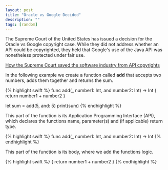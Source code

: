 ```yaml
---
layout: post
title: "Oracle vs Google Decided"
description: ""
tags: [random]
---
```


The Supreme Court of the United States has issued a decision for the Oracle vs Google copyright case. While they did not address whether an API could be copyrighted, they held that Google's use of the Java API was nonetheless protected under fair use.

[How the Supreme Court saved the software industry from API copyrights](https://arstechnica.com/tech-policy/2021/04/how-the-supreme-court-saved-the-software-industry-from-api-copyrights/)

In the following example we create a function called **add** that accepts two numbers, adds them together and returns the sum.

{% highlight swift %}
func add(_ number1: Int, and number2: Int) -> Int {
	return number1 + number2
}

let sum = add(5, and: 5)
print(sum)
{% endhighlight %}

This part of the function is its Application Programming Interface (API), which declares the functions name, parameter(s) and (if applicable) return type.

{% highlight swift %}
func add(_ number1: Int, and number2: Int) -> Int
{% endhighlight %}

This part of the function is its body, where we add the functions logic.

{% highlight swift %}
{
	return number1 + number2
}
{% endhighlight %}



